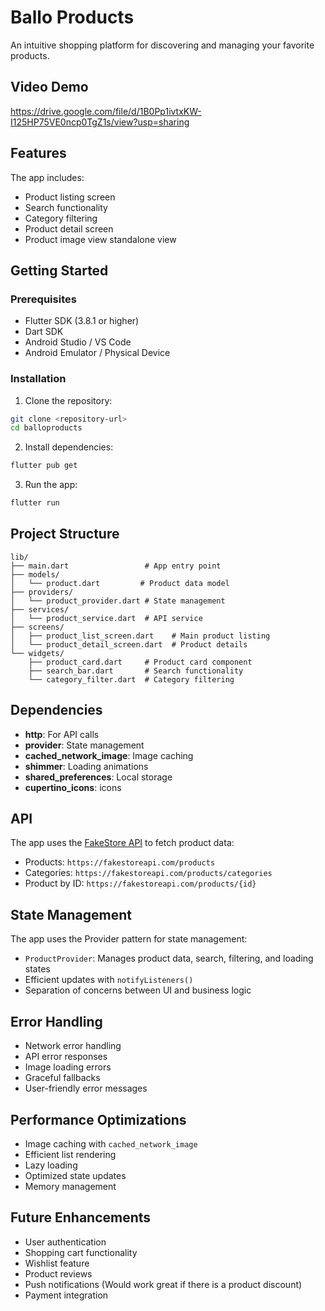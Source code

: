 # Ballo Products

An intuitive shopping platform for discovering and managing your favorite products.
## Video Demo
https://drive.google.com/file/d/1B0Pp1ivtxKW-I125HP75VE0ncp0TgZ1s/view?usp=sharing 

## Features

The app includes:
- Product listing screen
- Search functionality
- Category filtering
- Product detail screen
- Product image view standalone view

## Getting Started

### Prerequisites

- Flutter SDK (3.8.1 or higher)
- Dart SDK
- Android Studio / VS Code
- Android Emulator / Physical Device

### Installation

1. Clone the repository:
```bash
git clone <repository-url>
cd balloproducts
```

2. Install dependencies:
```bash
flutter pub get
```

3. Run the app:
```bash
flutter run
```

## Project Structure

```
lib/
├── main.dart                 # App entry point
├── models/
│   └── product.dart         # Product data model
├── providers/
│   └── product_provider.dart # State management
├── services/
│   └── product_service.dart  # API service
├── screens/
│   ├── product_list_screen.dart    # Main product listing
│   └── product_detail_screen.dart  # Product details
└── widgets/
    ├── product_card.dart     # Product card component
    ├── search_bar.dart       # Search functionality
    └── category_filter.dart  # Category filtering
```

## Dependencies

- **http**: For API calls
- **provider**: State management
- **cached_network_image**: Image caching
- **shimmer**: Loading animations
- **shared_preferences**: Local storage
- **cupertino_icons**: icons

## API

The app uses the [FakeStore API](https://fakestoreapi.com/) to fetch product data:
- Products: `https://fakestoreapi.com/products`
- Categories: `https://fakestoreapi.com/products/categories`
- Product by ID: `https://fakestoreapi.com/products/{id}`

## State Management

The app uses the Provider pattern for state management:
- `ProductProvider`: Manages product data, search, filtering, and loading states
- Efficient updates with `notifyListeners()`
- Separation of concerns between UI and business logic

## Error Handling

- Network error handling
- API error responses
- Image loading errors
- Graceful fallbacks
- User-friendly error messages

## Performance Optimizations

- Image caching with `cached_network_image`
- Efficient list rendering
- Lazy loading
- Optimized state updates
- Memory management

## Future Enhancements

- User authentication
- Shopping cart functionality
- Wishlist feature
- Product reviews
- Push notifications (Would work great if there is a product discount)
- Payment integration